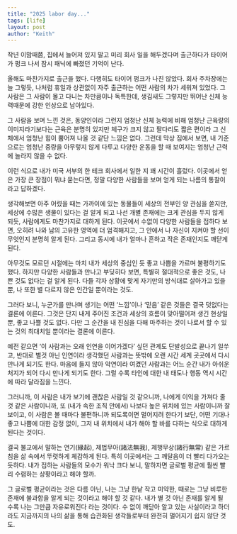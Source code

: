 ```yaml
---
title: "2025 labor day..."
tags: [life]
layout: post
author: "Keith"
---
```


작년 이맘때쯤, 집에서 늘어져 있지 말고 미리 회사 일을 해두겠다며 출근하다가 타이어가 펑크 나서 잠시 패닉에 빠졌던 기억이 난다.

올해도 마찬가지로 출근을 했다. 다행히도 타이어 펑크가 나진 않았다. 회사 주차장에는 늘 그렇듯, 나처럼 휴일과 상관없이 자주 출근하는 어떤 사람의 차가 세워져 있었다. 그 사람은 그 사람이 몰고 다니는 차만큼이나 독특한데, 생김새도 그렇지만 뛰어난 신체 능력때문에 강한 인상으로 남아있다.

그 사람을 보며 느낀 것은, 동양인이라 그런지 엄청난 신체 능력에 비해 엄청난 근육량의 이미지라기보다는 근육은 분명히 있지만 체구가 크지 않고 팔다리도 짧은 편이라 그 신체에서 엄청난 힘이 뿜어져 나올 것 같단 느낌은 없다. 그런데 막상 짐에서 보면, 내 기준으로는 엄청난 중량을 아무렇지 않게 다루고 다양한 운동을 할 때 보여지는 엄청난 근력에 놀라지 않을 수 없다.

이런 식으로 내가 미국 서부의 한 테크 회사에서 일한 지 꽤 시간이 흘렀다. 이곳에서 얻은 가장 큰 장점이 뭐냐 묻는다면, 정말 다양한 사람들을 보며 얻게 되는 나름의 통찰이라고 답하겠다.

생각해보면 아주 어렸을 때는 가까이에 있는 동물들이 세상의 전부인 양 관심을 쏟지만, 세상에 수많은 생물이 있다는 걸 알게 되고 나선 개별 존재에는 크게 관심을 두지 않게 되듯, 사람에게도 마찬가지로 대하게 된다. 이곳에서 수없이 다양한 사람들을 접하다 보면, 오히려 나와 남의 고유한 영역에 더 엄격해지고, 그 안에서 나 자신이 지켜야 할 선이 무엇인지 분명히 알게 된다. 그리고 동시에 내가 얼마나 흔하고 작은 존재인지도 깨닫게 된다.

아무것도 모르던 시절에는 마치 내가 세상의 중심인 듯 좋고 나쁨을 가르며 불평하기도 했다. 하지만 다양한 사람들과 만나고 부딪히다 보면, 특별히 절대적으로 좋은 것도, 나쁜 것도 없다는 걸 알게 된다. 다들 각자 상황에 맞게 자기만의 방식대로 살아가고 있을 뿐, 나 또한 별 다르지 않은 인간일 뿐이라는 것도.

그러다 보니, 누군가를 만나며 생기는 어떤 ‘느낌’이나 ‘믿음’ 같은 것들은 결국 덧없다는 결론에 이른다. 그것은 단지 내게 주어진 조건과 세상의 흐름이 맞아떨어져 생긴 현상일 뿐, 좋고 나쁠 것도 없다. 다만 그 순간을 내 진심을 다해 마주하는 것이 나로서 할 수 있는 것의 최대치일 뿐이라는 결론에 이른다.

예전 같으면 ‘이 사람과는 오래 인연을 이어가겠다’ 싶던 관계도 단발성으로 끝나기 일쑤고, 반대로 별것 아닌 인연이라 생각했던 사람과는 뜻밖에 오랜 시간 세계 곳곳에서 다시 만나게 되기도 한다. 마음에 들지 않아 악연이라 여겼던 사람과는 어느 순간 내가 아쉬운 처지가 되어 다시 만나게 되기도 한다. 그럴 수록 타인에 대한 내 태도나 행동 역시 시간에 따라 달라짐을 느낀다.

그러니까, 이 사람은 내가 보기에 괜찮은 사람일 것 같으니까, 나에게 이익을 가져다 줄 것 같은 사람이니까, 또 (내가 속한 조직 안에서) 나보다 높은 위치에 있는 사람이니까 잘 보이고, 이 사람은 볼 때마다 불편하니까 되도록이면 멀어지려 한다기 보단, 어떤 기대나 좋고 나쁨에 대한 감정 없이, 그저 내 위치에서 내가 해야 할 바를 다하는 식으로 대하게 된다는 것이다. 

결국 불교에서 말하는 연기(緣起), 제법무아(諸法無我), 제행무상(諸行無常) 같은 가르침을 삶 속에서 뚜렷하게 체감하게 된다. 특히 이곳에서는 그 깨달음이 더 빨리 다가오는 듯하다. 내가 접하는 사람들의 모수가 워낙 크다 보니, 말하자면 글로벌 평균에 훨씬 빨리 수렴하는 상황이라고 해야 할까.

그 글로벌 평균이라는 것은 다름 아닌, 나는 그냥 한낱 작고 미약한, 때로는 그냥 비루한 존재에 불과함을 알게 되는 것이라고 해야 할 것 같다. 내가 별 것 아닌 존재를 알게 될 수록 나는 그만큼 자유로워진다 라는 것이다. 수 없이 깨닫아 알고 있는 사실이라고 하더라도 지금까지의 나의 삶을 통해 습관화된 생각들로부터 완전히 멀어지기 쉽지 않단 것도. 